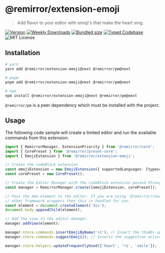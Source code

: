 # @remirror/extension-emoji

> Add flavor to your editor with emoji's that make the heart sing.

[![Version][version]][npm] [![Weekly Downloads][downloads-badge]][npm] [![Bundled size][size-badge]][size] [![Typed Codebase][typescript]](./src/index.ts) ![MIT License][license]

[version]: https://flat.badgen.net/npm/v/@remirror/extension-emoji
[npm]: https://npmjs.com/package/@remirror/extension-emoji
[license]: https://flat.badgen.net/badge/license/MIT/purple
[size]: https://bundlephobia.com/result?p=@remirror/extension-emoji
[size-badge]: https://flat.badgen.net/bundlephobia/minzip/@remirror/extension-emoji
[typescript]: https://flat.badgen.net/badge/icon/TypeScript?icon=typescript&label
[downloads-badge]: https://badgen.net/npm/dw/@remirror/extension-emoji/red?icon=npm

## Installation

```bash
# yarn
yarn add @remirror/extension-emoji@next @remirror/pm@next

# pnpm
pnpm add @remirror/extension-emoji@next @remirror/pm@next

# npm
npm install @remirror/extension-emoji@next @remirror/pm@next
```

`@remirror/pm` is a peer dependency which must be installed with the project.

## Usage

The following code sample will create a limited editor and run the available commands from this extension.

```ts
import { RemirrorManager, ExtensionPriority } from '@remirror/core';
import { CorePreset } from '@remirror/preset-core';
import { EmojiExtension } from '@remirror/extension-emoji';

// Create the codeBlock extension
const emojiExtension = new EmojiExtension({ supportedLanguages: [typescript, jsx] });
const corePreset = new CorePreset();

// Create the Editor Manager with the codeBlock extension passed through.
const manager = RemirrorManager.create([emojiExtension, corePreset]);

// Pass the dom element to the editor. If you are using `@remirror/react` or
// other framework wrappers then this is handled for you.
const element = document.createElement('div');
document.body.appendChild(element);

// Add the view to the editor manager.
manager.addView(element);

manager.store.commands.insertEmojiByName('+1'); // Insert the thumbs up emoji.
manager.store.commands.suggestEmoji(); // Inserts the suggestion activation character.

manager.store.helpers.updateFrequentlyUsed(['heart', '+1', 'smile']);
```
